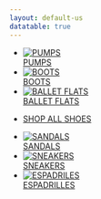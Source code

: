 ```yaml
---
layout: default-us
datatable: true
---
```


<div class="tiles">
    <ul>
        <li>
            <a href="/us/categories/pumps.html">
                <div class="tile-container">
                    <img class="lazy-loaded" src="https://www.yoox.com/images/items/11/11368540sp_14_f.jpg?width=350&height=490&impolicy=crop&gravity=Center" name="&amp;lid=zoom&amp;lpos=item_photo" title="PUMPS" alt="PUMPS" itemprop="image">
                    <div class="centered">PUMPS</div>
                </div>
            </a>
        </li>
        <li>
            <a href="/us/categories/boots.html">
                <div class="tile-container">
                    <img class="lazy-loaded" src="https://www.yoox.com/images/items/11/11986669we_14_f.jpg?width=350&height=490&impolicy=crop&gravity=Center" name="&amp;lid=zoom&amp;lpos=item_photo" title="BOOTS" alt="BOOTS" itemprop="image">
                    <div class="centered">BOOTS</div>
                </div>
            </a>
        </li>
        <li>
            <a href="/us/categories/ballet-flats.html">
                <div class="tile-container">
                    <img class="lazy-loaded" src="https://www.yoox.com/images/items/11/11805089cm_14_f.jpg?width=350&height=490&impolicy=crop&gravity=Center" name="&amp;lid=zoom&amp;lpos=item_photo" title="FLATS" alt="BALLET FLATS" itemprop="image">
                    <div class="centered">BALLET FLATS</div>
                </div>
            </a>
        </li>
    </ul>
    <ul>
        <li class="center-all">
            <a class="shop-all button-text" href="/us/categories/shoes.html">SHOP ALL SHOES</a>
        </li>
    </ul>
    <ul>
        <li>
            <a href="/us/categories/sandals.html">
                <div class="tile-container">
                    <img class="lazy-loaded" src="https://www.yoox.com/images/items/11/11692658fh_14_f.jpg?width=350&height=490&impolicy=crop&gravity=Center" name="&amp;lid=zoom&amp;lpos=item_photo" title="SANDALS" alt="SANDALS" itemprop="image">
                    <div class="centered">SANDALS</div>
                </div>
            </a>
        </li>
        <li>
            <a href="/us/categories/sneakers.html">
                <div class="tile-container">
                    <img class="lazy-loaded" src="https://www.yoox.com/images/items/11/11998539eg_14_f.jpg?width=350&height=490&impolicy=crop&gravity=Center" name="&amp;lid=zoom&amp;lpos=item_photo" title="SNEAKERS" alt="SNEAKERS" itemprop="image">
                    <div class="centered">SNEAKERS</div>
                </div>
            </a>
        </li>
        <li>
            <a href="/us/categories/espadrilles.html">
                <div class="tile-container">
                    <img class="lazy-loaded" src="https://www.yoox.com/images/items/11/11995797rn_14_f.jpg?width=350&height=490&impolicy=crop&gravity=Center" name="&amp;lid=zoom&amp;lpos=item_photo" title="ESPADRILES" alt="ESPADRILES" itemprop="image">
                    <div class="centered">ESPADRILLES</div>
                </div>
            </a>
        </li>
    </ul>    
</div>
